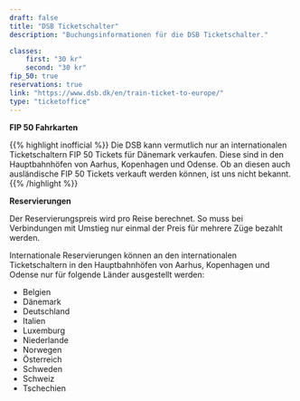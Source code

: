 ```yaml
---
draft: false
title: "DSB Ticketschalter"
description: "Buchungsinformationen für die DSB Ticketschalter."

classes:
    first: "30 kr"
    second: "30 kr"
fip_50: true
reservations: true
link: "https://www.dsb.dk/en/train-ticket-to-europe/"
type: "ticketoffice"
---
```


**FIP 50 Fahrkarten**

{{% highlight inofficial %}}
Die DSB kann vermutlich nur an internationalen Ticketschaltern FIP 50 Tickets für Dänemark verkaufen. Diese sind in den Hauptbahnhöfen von Aarhus, Kopenhagen und Odense. Ob an diesen auch ausländische FIP 50 Tickets verkauft werden können, ist uns nicht bekannt.
{{% /highlight %}}

**Reservierungen**

Der Reservierungspreis wird pro Reise berechnet. So muss bei Verbindungen mit Umstieg nur einmal der Preis für mehrere Züge bezahlt werden.

Internationale Reservierungen können an den internationalen Ticketschaltern in den Hauptbahnhöfen von Aarhus, Kopenhagen und Odense nur für folgende Länder ausgestellt werden:

- Belgien
- Dänemark
- Deutschland
- Italien
- Luxemburg
- Niederlande
- Norwegen
- Österreich
- Schweden
- Schweiz
- Tschechien
